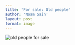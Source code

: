 ```yaml
---
title: 'For sale: Old people'
author: 'Noam Sain'
layout: post
format: image
---
```


![old people for sale](/_assets/img/2012/08/20100501.jpg)